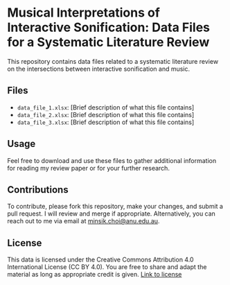 # Musical Interpretations of Interactive Sonification: Data Files for a Systematic Literature Review

This repository contains data files related to a systematic literature review on the intersections between interactive sonification and music.

## Files
- `data_file_1.xlsx`: [Brief description of what this file contains]
- `data_file_2.xlsx`: [Brief description of what this file contains]
- `data_file_3.xlsx`: [Brief description of what this file contains]

## Usage
Feel free to download and use these files to gather additional information for reading my review paper or for your further research.

## Contributions
To contribute, please fork this repository, make your changes, and submit a pull request. I will review and merge if appropriate. Alternatively, you can reach out to me via email at [minsik.choi@anu.edu.au](mailto:minsik.choi@anu.edu.au).

## License
This data is licensed under the Creative Commons Attribution 4.0 International License (CC BY 4.0). You are free to share and adapt the material as long as appropriate credit is given. [Link to license](https://creativecommons.org/licenses/by/4.0/)

